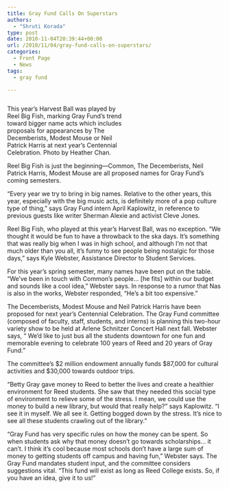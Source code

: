 ```yaml
---
title: Gray Fund Calls On Superstars
authors: 
  - "Shruti Korada"
type: post
date: 2010-11-04T20:39:44+00:00
url: /2010/11/04/gray-fund-calls-on-superstars/
categories:
  - Front Page
  - News
tags:
  - gray fund

---
```

<div id="attachment_458" style="width: 270px" class="wp-caption alignleft">
  <a href="https://i2.wp.com/www.reedquest.org/wp-content/uploads/2010/11/Harvest-Ball.jpg"><img class="size-full wp-image-458   " title="Harvest Ball" src="https://i2.wp.com/www.reedquest.org/wp-content/uploads/2010/11/Harvest-Ball.jpg?resize=260%2C173" alt="" data-recalc-dims="1" /></a>
  
  <p class="wp-caption-text">
    This year’s Harvest Ball was played by Reel Big Fish, marking Gray Fund’s trend toward bigger name acts which includes proposals for appearances by The Decemberists, Modest Mouse or Neil Patrick Harris at next year’s Centennial Celebration. Photo by Heather Chan.
  </p>
</div>

Reel Big Fish is just the beginning—Common, The Decemberists, Neil Patrick Harris, Modest Mouse are all proposed names for Gray Fund’s coming semesters.

“Every year we try to bring in big names. Relative to the other years, this year, especially with the big music acts, is definitely more of a pop culture type of thing,” says Gray Fund intern April Kaplowitz, in reference to previous guests like writer Sherman Alexie and activist Cleve Jones.

Reel Big Fish, who played at this year’s Harvest Ball, was no exception. “We thought it would be fun to have a throwback to the ska days. It’s something that was really big when I was in high school, and although I’m not that much older than you all, it’s funny to see people being nostalgic for those days,” says Kyle Webster, Assistance Director to Student Services.

For this year’s spring semester, many names have been put on the table. “We’ve been in touch with Common’s people… [he fits] within our budget and sounds like a cool idea,” Webster says. In response to a rumor that Nas is also in the works, Webster responded, “He’s a bit too expensive.”

The Decemberists, Modest Mouse and Neil Patrick Harris have been proposed for next year’s Centennial Celebration. The Gray Fund committee (composed of faculty, staff, students, and interns) is planning this two-hour variety show to be held at Arlene Schnitzer Concert Hall next fall. Webster says, “ We’d like to just bus all the students downtown for one fun and memorable evening to celebrate 100 years of Reed and 20 years of Gray Fund.”

The committee’s $2 million endowment annually funds $87,000 for cultural activities and $30,000 towards outdoor trips.

“Betty Gray gave money to Reed to better the lives and create a healthier environment for Reed students. She saw that they needed this social type of environment to relieve some of the stress. I mean, we could use the money to build a new library, but would that really help?” says Kaplowitz. “I see it in myself. We all see it. Getting bogged down by the stress. It’s nice to see all these students crawling out of the library.”

“Gray Fund has very specific rules on how the money can be spent. So when students ask why that money doesn’t go towards scholarships&#8230; it can’t. I think it’s cool because most schools don’t have a large sum of money to getting students off campus and having fun,” Webster says. The Gray Fund mandates student input, and the committee considers suggestions vital. “This fund will exist as long as Reed College exists. So, if you have an idea, give it to us!”
